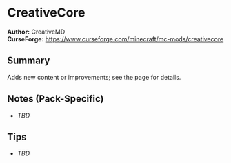# CreativeCore

**Author:** CreativeMD  
**CurseForge:** https://www.curseforge.com/minecraft/mc-mods/creativecore

## Summary
Adds new content or improvements; see the page for details.

## Notes (Pack-Specific)
- _TBD_

## Tips
- _TBD_

